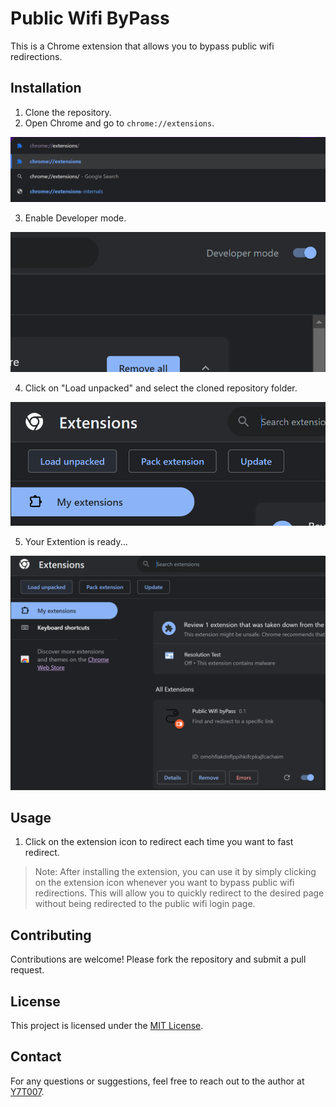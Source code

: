 # Public Wifi ByPass

This is a Chrome extension that allows you to bypass public wifi redirections.

## Installation

1. Clone the repository.
2. Open Chrome and go to `chrome://extensions`.

![Image Description](.readme_screens/Screenshot%20(478).png)

3. Enable Developer mode.

![Image Description](.readme_screens/Screenshot%20(479).png)

4. Click on "Load unpacked" and select the cloned repository folder.

![Image Description](.readme_screens/Screenshot%20(480).png)

5. Your Extention is ready...

![Image Description](.readme_screens/Screenshot480fd.png)



## Usage

1. Click on the extension icon to redirect each time you want to fast redirect.

> Note: After installing the extension, you can use it by simply clicking on the extension icon whenever you want to bypass public wifi redirections. This will allow you to quickly redirect to the desired page without being redirected to the public wifi login page.

## Contributing

Contributions are welcome! Please fork the repository and submit a pull request.

## License

This project is licensed under the [MIT License](LICENSE).

## Contact

For any questions or suggestions, feel free to reach out to the author at [Y7T007](https://github.com/Y7T007).
